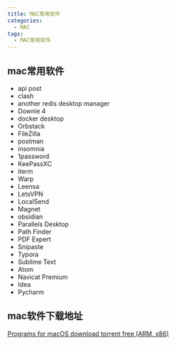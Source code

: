 ```yaml
---
title: MAC常用软件
categories:
  - MAC
tags:
  - MAC常用软件
---
```




## mac常用软件

- api post
- clash
- another redis desktop manager
- Downie 4
- docker desktop
- Orbstack
- FileZilla
- postman
- insomnia
- 1password
- KeePassXC
- iterm
- Warp
- Leensa
- LetsVPN
- LocalSend
- Magnet
- obsidian
- Parallels Desktop
- Path Finder
- PDF Expert
- Snipaste
- Typora
- Sublime Text
- Atom
- Navicat Premium
- Idea
- Pycharm
  

  
## mac软件下载地址
[Programs for macOS download torrent free (ARM, x86)](https://appstorrent.ru/programs/)